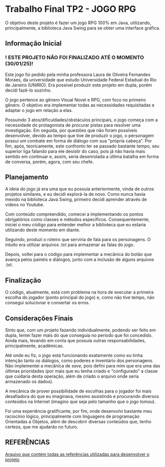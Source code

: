 
# Trabalho Final TP2 - JOGO RPG

O objetivo deste projeto é fazer um jogo RPG 100% em Java, utilizando, principalmente, a biblioteca Java Swing para se obter uma interface gráfica.

## Informação Inicial

### ! ESTE PROJETO NÃO FOI FINALIZADO ATÉ O MOMENTO (30/01/25)!

Este jogo foi pedido pela minha professora Laura de Oliveira Fernandes Moraes, da universidade que estudo Universidade Federal Estadual do Rio de Janeiro (UNIRIO). Era possível produzir este projeto em dupla, porém decidi fazê-lo sozinho.

O jogo pertence ao gênero Visual Novel e RPG, com foco no primeiro gênero. O objetivo era implementar todas as necessidades requisitadas e adaptar o jogo em relação a elas.

Possuindo 3 atos/dificuldades/obstáculos principais, o jogo começa com a necessidade do protagonista de procurar pistas para resolver uma investigação. Em seguida, por questões que não foram possíveis desenvolver, devido ao tempo que tive de produzir o jogo, o personagem possui um combate em forma de diálogo com sua "própria cabeça". Por fim, após, teoricamente, este confronto ter se passado bastante tempo, seu superior liga falando para ele desistir do caso, pois já não havia mais sentido em continuar e, assim, seria desenrolada a última batalha em forma de conversa, porém, agora, com seu chefe.

## Planejamento

A ideia do jogo já era uma que eu possuía anteriormente, vinda de outros projetos similares, e eu decidi explorá-la de novo. Como nunca havia mexido na biblioteca Java Swing, primeiro decidi aprender através de vídeos no Youtube.

Com conteúdo compreendido, comecei a implementando os pontos obrigatórios como classes e métodos específicos. Consequentemente, iniciei o meu código para entender melhor a biblioteca que eu estaria utilizando deste momento em diante.

Seguindo, produzi o roteiro que serviria de fala para os personagens. O intuito era utilizar arquivos .txt para armazenar as falas do jogo.

Depois, voltei para o código para implementar a mecânica do botão que avança pelos painéis e diálogos, junto com a inclusão de alguns arquivos .txt.

## Finalização

O código, atualmente, está com problema na hora de executar a primeira escolha do jogador (ponto principal do jogo) e, como não tive tempo, não consegui solucionar e consertar os erros.

## Considerações Finais

Sinto que, com um projeto fazendo individualmente, podendo ser feito em dupla, tentei fazer mais do que conseguia no período que foi concedido. Ainda mais, levando em conta que possuía outras responsabilidades, principalmente, acadêmicas. 

Até onde eu fiz, o jogo está funcionando exatamente como eu tinha intenção tanto os diálogos, como poderes e inventário dos personagens. Não implementei a mecânica de *save*, pois defini para mim que era uma das últimas prioridades (por mais que eu tenha criado e "configurado" a classe que cuidaria desta operação, além de criado o arquivo onde seria armazenado os dados).

A mecânica de prover possibilidade de escolhas para o jogador foi mais desafiadora do que eu imaginava, mesmo assistindo e procurando diversos conteúdos na Internet (imagino que seja pelo tamanho que o jogo tomou).

Foi uma experiência gratificante, por fim, onde desenvolvi bastante meu raciocínio lógico, principalmente com linguagens de programação Orientadas a Objetos, além de descobrir diversas conteúdos que, tenho certeza, que me ajudarão no futuro.

## REFERÊNCIAS

[Arquivo que contém todas as referências utilizadas para desenvolver o projeto](https://link-da-documentação)